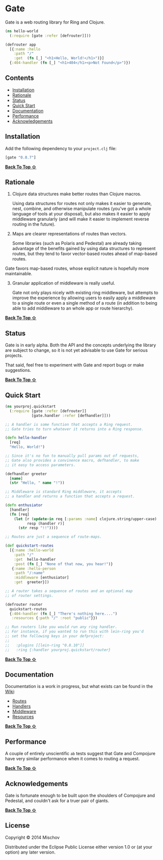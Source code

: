 # Gate

Gate is a web routing library for Ring and Clojure.

```clojure
(ns hello-world
  (:require [gate :refer [defrouter]]))

(defrouter app
  [{:name :hello
    :path "/"
    :get  (fn [_] "<h1>Hello, World!</h1>")}]
  {:404-handler (fn [_] "<h1>404</h1><p>Not Found</p>")}) 
```

## Contents

- [Installation](#installation)
- [Rationale](#rationale)
- [Status](#status)
- [Quick Start](#quick-start)
- [Documentation](#documentation)
- [Performance](#performance)
- [Acknowledgements](#acknowledgements)

## Installation

Add the following dependency to your `project.clj` file:

```clojure
[gate "0.0.7"]
```
[**Back To Top ⇧**](#contents)

## Rationale

1. Clojure data structures make better routes than Clojure macros.

   Using data structures for routes not only makes it easier to generate, nest, combine, and otherwise manipulate routes (you've got a whole language of tools at your disposal), but also makes it easier to apply middleware granularly (and will make it easier to implement reverse routing in the future).

2. Maps are clearer representations of routes than vectors.
   
   Some libraries (such as Polaris and Pedestal) are already taking advantage of the benefits gained by using data structures to represent routes, but they tend to favor vector-based routes ahead of map-based routes.

  Gate favors map-based routes, whose explicit nature is hopefully more maintainable.

3. Granular application of middleware is really useful.
  
   Gate not only plays nicely with existing ring middleware, but attempts to improve the experience by allowing users to easily apply a middleware to a single route or even a single method of a route (in addition to being able to add middleware to an whole app or route hierarchy).

[**Back To Top ⇧**](#contents)

## Status

Gate is in early alpha. Both the API and the concepts underlying the library are subject to change, so it is not yet advisable to use Gate for serious projects.

That said, feel free to experiment with Gate and report bugs or make suggestions.

[**Back To Top ⇧**](#contents)

## Quick Start

```clojure
(ns yourproj.quickstart
  (:require [gate :refer [defrouter]]
            [gate.handler :refer [defhandler]]))

;; A handler is some function that accepts a Ring request.
;; Gate tries to turn whatever it returns into a Ring response.

(defn hello-handler
  [req]
  "Hello, World!")

;; Since it's no fun to manually pull params out of requests,
;; Gate also provides a convinence macro, defhandler, to make
;; it easy to access parameters.

(defhandler greeter
  [name]
  (str "Hello, " name "!"))

;; Middleware is standard Ring middleware, it accepts
;; a handler and returns a function that accepts a request.

(defn enthusiator
  [handler]
  (fn [req]
    (let [r (update-in req [:params :name] clojure.string/upper-case)
          resp (handler r)]
	  (str resp "!!"))))

;; Routes are just a sequence of route-maps.

(def quickstart-routes
  [{:name :hello-world
    :path "/"
    :get  hello-handler
    :post (fn [_] "None of that now, you hear!")}
   {:name :hello-person
    :path "/:name"
    :middleware [enthusiator]
    :get  greeter}])

;; A router takes a sequence of routes and an optional map
;; of router settings.

(defrouter router
  quickstart-routes
  {:404-handler (fn [_] "There's nothing here....")
   :resources {:path "/" :root "public"}})

;; Run routers like you would run any ring handler.
;; For instance, if you wanted to run this with lein-ring you'd
;; set the following keys in your defproject:
;;
;;   :plugins [[lein-ring "0.8.10"]]
;;   :ring {:handler yourproj.quickstart/router}
```
[**Back To Top ⇧**](#contents)

## Documentation

Documentation is a work in progress, but what exists can be found in the [Wiki](https://github.com/mischov/gate/wiki):

- [Routes](https://github.com/mischov/gate/wiki/Routes)
- [Handlers](https://github.com/mischov/gate/wiki/Handlers)
- [Middleware](https://github.com/mischov/gate/wiki/Middleware)
- [Resources](https://github.com/mischov/gate/wiki/Resources)

[**Back To Top ⇧**](#contents)

## Performance

A couple of entirely unscientific `ab` tests suggest that Gate and Compojure have very similar performance when it comes to routing a request.

[**Back To Top ⇧**](#contents)

## Acknowledgements

Gate is fortunate enough to be built upon the shoulders of Compojure and Pedestal, and couldn't ask for a truer pair of giants. 

[**Back To Top ⇧**](#contents)

## License

Copyright © 2014 Mischov

Distributed under the Eclipse Public License either version 1.0 or (at
your option) any later version.
